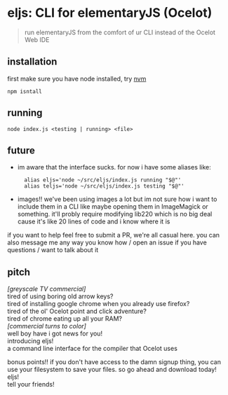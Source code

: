 eljs: CLI for elementaryJS (Ocelot)
===================================

> run elementaryJS from the comfort of ur CLI instead of the Ocelot Web IDE

## installation

first make sure you have node installed, try [nvm](https://github.com/nvm-sh/nvm)

    npm isntall

## running

    node index.js <testing | running> <file>

## future

- im aware that the interface sucks. for now i have some aliases like:


        alias eljs='node ~/src/eljs/index.js running "$@"'
        alias teljs='node ~/src/eljs/index.js testing "$@"'

- images!! we've been using images a lot but im not sure how i want to include
them in a CLI like maybe opening them in ImageMagick or something. it'll
probly require modifying lib220 which is no big deal cause it's like 20
lines of code and i know where it is

if you want to help feel free to submit a PR, we're all casual here. you can
also message me any way you know how / open an issue if you have questions /
want to talk about it

## pitch

*[greyscale TV commercial]*  
tired of using boring old arrow keys?  
tired of installing google chrome when you already use firefox?  
tired of the ol' Ocelot point and click adventure?  
tired of chrome eating up all your RAM?  
*[commercial turns to color]*  
well boy have i got news for you!  
introducing eljs!  
a command line interface for the compiler that Ocelot uses

bonus points!! if you don't have access to the damn signup thing, you can use your filesystem to save your files. so go ahead and download today!  
eljs!  
tell your friends!  

